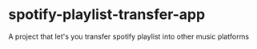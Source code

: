 # spotify-playlist-transfer-app
A project that let's you transfer spotify playlist into other music platforms

